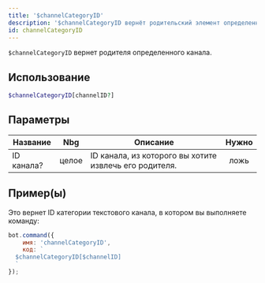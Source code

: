 ```yaml
---
title: '$channelCategoryID'
description: '$channelCategoryID вернёт родительский элемент определенного канала.'
id: channelCategoryID
---
```


`$channelCategoryID` вернет родителя определенного канала.

## Использование

```php
$channelCategoryID[channelID?]
```

## Параметры

| Название   | Nbg   | Описание                                               | Нужно |
| ---------- | ----- | ------------------------------------------------------ |:-----:|
| ID канала? | целое | ID канала, из которого вы хотите извлечь его родителя. | ложь  |

## Пример(ы)

Это вернет ID категории текстового канала, в котором вы выполняете команду:

```javascript
bot.command({
    имя: 'channelCategoryID',
    код: `
  $channelCategoryID[$channelID]
  `
});
```